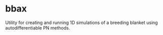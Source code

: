 # bbax
Utility for creating and running 1D simulations of a breeding blanket using autodifferentiable PN methods.
